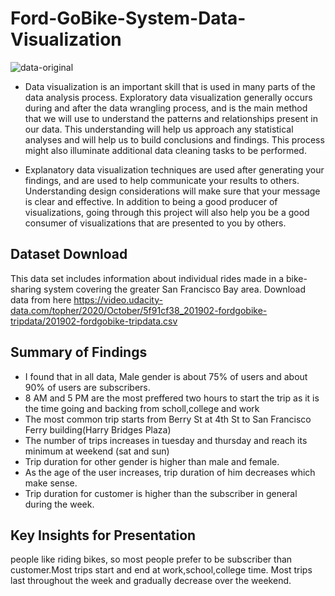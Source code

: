 # Ford-GoBike-System-Data-Visualization

![data-original](https://user-images.githubusercontent.com/49722916/119702870-39231f00-be56-11eb-9e65-7238b26b4515.jpg)


- Data visualization is an important skill that is used in many parts of the data analysis process. Exploratory data visualization generally occurs during and after the data wrangling process, and is the main method that we will use to understand the patterns and relationships present in our data. This understanding will help us approach any statistical analyses and will help us to build conclusions and findings. This process might also illuminate additional data cleaning tasks to be performed.

- Explanatory data visualization techniques are used after generating your findings, and are used to help communicate your results to others. Understanding design considerations will make sure that your message is clear and effective. In addition to being a good producer of visualizations, going through this project will also help you be a good consumer of visualizations that are presented to you by others.

## Dataset Download
This data set includes information about individual rides made in a bike-sharing system covering the greater San Francisco Bay area. Download data from here
https://video.udacity-data.com/topher/2020/October/5f91cf38_201902-fordgobike-tripdata/201902-fordgobike-tripdata.csv


## Summary of Findings

- I found that in all data, Male gender is about 75% of users and about 90% of users are subscribers.
- 8 AM and 5 PM are the most preffered two hours to start the trip as it is the time going and backing from scholl,college and work
- The most common trip starts from Berry St at 4th St to San Francisco Ferry building(Harry Bridges Plaza)
- The number of trips increases in tuesday and thursday and reach its minimum at weekend (sat and sun)
- Trip duration for other gender is higher than male and female.
- As the age of the user increases, trip duration of him decreases which make sense.
- Trip duration for customer is higher than the subscriber in general during the week.

## Key Insights for Presentation

people like riding bikes, so most people prefer to be subscriber than customer.Most trips start and end at work,school,college time.
Most trips last throughout the week and gradually decrease over the weekend.

